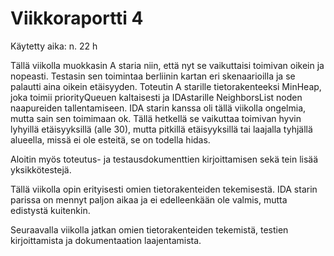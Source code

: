 # Viikkoraportti 4

Käytetty aika: n. 22 h

Tällä viikolla muokkasin A staria niin, että nyt se vaikuttaisi toimivan oikein ja nopeasti. Testasin sen toimintaa berliinin kartan eri skenaarioilla ja se palautti aina oikein etäisyyden. Toteutin A starille tietorakenteeksi MinHeap, joka toimii priorityQueuen kaltaisesti ja IDAstarille NeighborsList noden naapureiden tallentamiseen. IDA starin kanssa oli tällä viikolla ongelmia, mutta sain sen toimimaan ok. Tällä hetkellä se vaikuttaa toimivan hyvin lyhyillä etäisyyksillä (alle 30), mutta pitkillä etäisyyksillä tai laajalla tyhjällä alueella, missä ei ole esteitä, se on todella hidas. 

Aloitin myös toteutus- ja testausdokumenttien kirjoittamisen sekä tein lisää yksikkötestejä.

Tällä viikolla opin erityisesti omien tietorakenteiden tekemisestä. IDA starin parissa on mennyt paljon aikaa ja ei edelleenkään ole valmis, mutta edistystä kuitenkin.

Seuraavalla viikolla jatkan omien tietorakenteiden tekemistä, testien kirjoittamista ja dokumentaation laajentamista.

